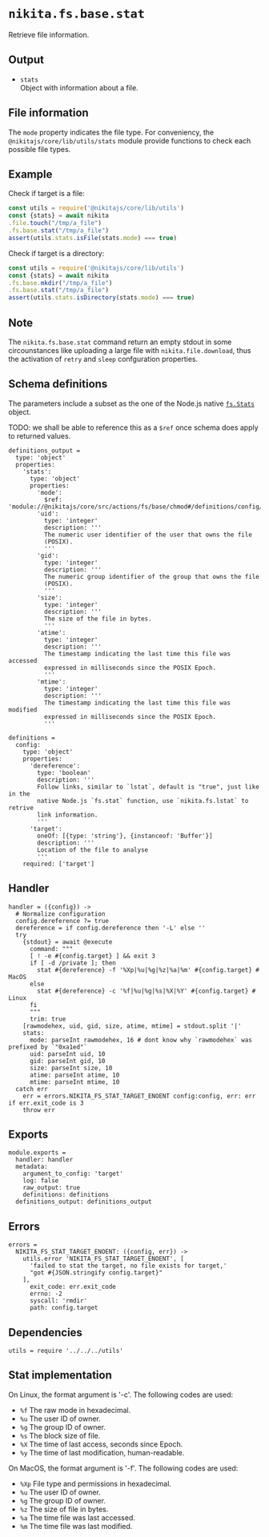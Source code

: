 
# `nikita.fs.base.stat`

Retrieve file information.

## Output
 
* `stats`   
  Object with information about a file.

## File information

The `mode` property indicates the file type. For conveniency, the
`@nikitajs/core/lib/utils/stats` module provide functions to check each
possible file types.

## Example

Check if target is a file:

```js
const utils = require('@nikitajs/core/lib/utils')
const {stats} = await nikita
.file.touch("/tmp/a_file")
.fs.base.stat("/tmp/a_file")
assert(utils.stats.isFile(stats.mode) === true)
```

Check if target is a directory:

```js
const utils = require('@nikitajs/core/lib/utils')
const {stats} = await nikita
.fs.base.mkdir("/tmp/a_file")
.fs.base.stat("/tmp/a_file")
assert(utils.stats.isDirectory(stats.mode) === true)
```

## Note

The `nikita.fs.base.stat` command return an empty stdout in some circounstances like uploading
a large file with `nikita.file.download`, thus the activation of `retry` and `sleep`
confguration properties.

## Schema definitions

The parameters include a subset as the one of the Node.js native 
[`fs.Stats`](https://nodejs.org/api/fs.html#fs_class_fs_stats) object.

TODO: we shall be able to reference this as a `$ref` once schema does apply to
returned values.

    definitions_output =
      type: 'object'
      properties:
        'stats':
          type: 'object'
          properties:
            'mode':
              $ref: 'module://@nikitajs/core/src/actions/fs/base/chmod#/definitions/config/properties/mode'
            'uid':
              type: 'integer'
              description: '''
              The numeric user identifier of the user that owns the file
              (POSIX).
              '''
            'gid':
              type: 'integer'
              description: '''
              The numeric group identifier of the group that owns the file
              (POSIX).
              '''
            'size':
              type: 'integer'
              description: '''
              The size of the file in bytes.
              '''
            'atime':
              type: 'integer'
              description: '''
              The timestamp indicating the last time this file was accessed
              expressed in milliseconds since the POSIX Epoch.
              '''
            'mtime':
              type: 'integer'
              description: '''
              The timestamp indicating the last time this file was modified
              expressed in milliseconds since the POSIX Epoch.
              '''

    definitions =
      config:
        type: 'object'
        properties:
          'dereference':
            type: 'boolean'
            description: '''
            Follow links, similar to `lstat`, default is "true", just like in the
            native Node.js `fs.stat` function, use `nikita.fs.lstat` to retrive
            link information.
            '''
          'target':
            oneOf: [{type: 'string'}, {instanceof: 'Buffer'}]
            description: '''
            Location of the file to analyse
            '''
        required: ['target']

## Handler

    handler = ({config}) ->
      # Normalize configuration
      config.dereference ?= true
      dereference = if config.dereference then '-L' else ''
      try
        {stdout} = await @execute
          command: """
          [ ! -e #{config.target} ] && exit 3
          if [ -d /private ]; then
            stat #{dereference} -f '%Xp|%u|%g|%z|%a|%m' #{config.target} # MacOS
          else
            stat #{dereference} -c '%f|%u|%g|%s|%X|%Y' #{config.target} # Linux
          fi
          """
          trim: true
        [rawmodehex, uid, gid, size, atime, mtime] = stdout.split '|'
        stats:
          mode: parseInt rawmodehex, 16 # dont know why `rawmodehex` was prefixed by `"0xa1ed"`
          uid: parseInt uid, 10
          gid: parseInt gid, 10
          size: parseInt size, 10
          atime: parseInt atime, 10
          mtime: parseInt mtime, 10
      catch err
        err = errors.NIKITA_FS_STAT_TARGET_ENOENT config:config, err: err if err.exit_code is 3
        throw err

## Exports

    module.exports =
      handler: handler
      metadata:
        argument_to_config: 'target'
        log: false
        raw_output: true
        definitions: definitions
      definitions_output: definitions_output

## Errors

    errors =
      NIKITA_FS_STAT_TARGET_ENOENT: ({config, err}) ->
        utils.error 'NIKITA_FS_STAT_TARGET_ENOENT', [
          'failed to stat the target, no file exists for target,'
          "got #{JSON.stringify config.target}"
        ],
          exit_code: err.exit_code
          errno: -2
          syscall: 'rmdir'
          path: config.target

## Dependencies

    utils = require '../../../utils'

## Stat implementation

On Linux, the format argument is '-c'. The following codes are used:

- `%f`  The raw mode in hexadecimal.
- `%u`  The user ID of owner.
- `%g`  The group ID of owner.
- `%s`  The block size of file.
- `%X`  The time of last access, seconds since Epoch.
- `%y`  The time of last modification, human-readable.

On MacOS, the format argument is '-f'. The following codes are used:

- `%Xp` File type and permissions in hexadecimal.
- `%u`  The user ID of owner.
- `%g`  The group ID of owner.
- `%z`  The size of file in bytes.
- `%a`  The time file was last accessed.
- `%m`  The time file was last modified.
